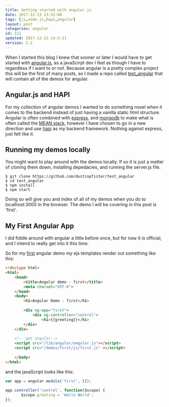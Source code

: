 ```yaml
---
title: Getting started with angular.js
date: 2017-12-13 13:32:00
tags: [js,node.js,hapi,angular]
layout: post
categories: angular
id: 112
updated: 2017-12-13 14:5:11
version: 1.2
---
```


When I started this blog I knew that sooner or later I would have to get started with [angular.js](https://angularjs.org/), as a javaScirpt dev I feel as though I have to regardless if I want to or not. Because angular is a pretty complex project this will be the first of many posts, so I made a repo called [test_angular](https://github.com/dustinpfister/test_angular) that will contain all of the demos for angular.

<!-- more -->

## Angular.js and HAPI

For my collection of angular demos I wanted to do something novel when it comes to the backend instead of just having a vanilla static html structure. Angular is often combined with [express](https://expressjs.com/), and [mongodb](https://www.mongodb.com/) to make what is often called the [MEAN stack](https://en.wikipedia.org/wiki/MEAN_(software_bundle)), however I have chosen to go in a new direction and use [hapi](https://hapijs.com/) as my backend framework. Nothing against express, just felt like it. 

## Running my demos locally

You might want to play around with the demos locally. If so it is just a matter of cloning them down, installing depedacies, and running the server.js file. 

```
$ git clone https://github.com/dustinpfister/test_angular
$ cd test_angular
$ npm install
$ npm start
```

Doing so will give you and index of all of my demos when you do to localhost:3000 in the browser. The demo I will be covering in this post is 'first'.

## My First Angular App

I did fiddle around with angular a little before once, but for now it is official, and I intend to really get into it this time.

So for my [first](https://github.com/dustinpfister/test_angular/tree/master/ejs/demos/first) angular demo my ejs templates render out something like this:

```html
<!doctype html>
<html>
    <head>
        <title>Angular demo - first</title>
        <meta charset="UTF-8">
    </head>
    <body>
        <h1>Angular Demo - first</h1>
 
        <div ng-app="first">
            <div ng-controller="control">
                <h1>{{greeting}}</h1>
        </div>
    </div>
 
    <!-- get angular-->
    <script src="/lib/angular/angular.js"></script>
    <script src="/demos/first/js/first.js" ></script>
 
    </body>
</html>
```

and the javaScript looks like this:

```js
var app = angular.module('first', []);
 
app.controller('control', function($scope) {
       $scope.greeting = 'Hello World';
});
```